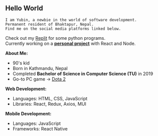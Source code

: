 ## **Hello World**  

```
I am Yubin, a newbie in the world of software development.  
Permanent resident of Bhaktapur, Nepal.
Find me on the social media platforms linked below.  
```  
Check out my [Replit](https://replit.com/@YubinKarki) for some python programs.  
Currently working on a **[personal project](https://github.com/yubinkarki/Projecter)** with React and Node.  

**About Me:**  
- 90's kid
- Born in Kathmandu, Nepal
- Completed **Bachelor of Science in Computer Science (TU)** in 2019
- Go-to PC game → [Dota 2](https://www.dota2.com/home)

**Web Development:**  
- Languages: HTML, CSS, JavaScript  
- Libraries: React, Redux, Axios, MUI  

**Mobile Development:**  
- Languages: JavaScript
- Frameworks: React Native
